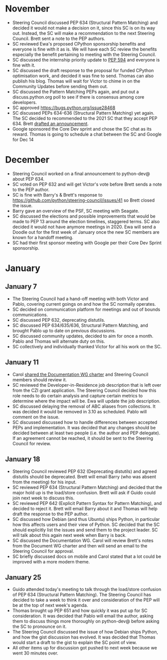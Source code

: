 # November

- Steering Council discussed PEP 634 (Structural Pattern Matching) and
  decided it would not make a decision on it, since this SC is on its way
  out. Instead, the SC will make a recommendation to the next Steering
  Council. Brett sent a note to the PEP authors.
- SC reviewed Ewa's proposed CPython sponsorship benefits and everyone is
  fine with it as is. We will have each SC review the benefits especially
  the benefit pertaining to meeting with the Steering Council.
- SC discussed the internship priority update to [PEP
  594](https://www.python.org/dev/peps/pep-0594/) and everyone is fine with
  it.
- SC discussed the draft response to the proposal for funded CPython
  optimisation work, and decided it was fine to send. Thomas can also
  publish his blog. Thomas will wait for Victor to chime in on the Community
  Updates before sending them out.
- SC discussed the Pattern Matching PEPs again, and put out a
  discuss.python.org poll to see if there is consensus among core
  developers.
- SC approved https://bugs.python.org/issue28468
- SC discussed PEPs 634-636 (Structural Pattern Matching) yet again. The SC
  decided to recommended to the 2021 SC that they accept PEP 634. Brett
  [drafted an announcement](https://mail.python.org/archives/list/steering-council@python.org/thread/I745B6GLVRDA42ZI5HMCN3YOQG5ZXEY3/).
- Google sponsored the Core Dev sprint and chose the SC chat as its reward.
  Thomas is going to schedule a chat between the SC and Google for Dec 14

# December
- Steering Council worked on a final announcement to python-dev@ about PEP
  634.
- SC voted on PEP 632 and will get Victor's vote before Brett sends a note
  to the PEP author.
- SC is fine with Barry's & Brett's response to
  https://github.com/python/steering-council/issues/41 so Brett closed the
  issue.
- Barry gave an overview of the PSF, SC meeting with Seagate.
- SC discussed the elections and possible improvements that would be made to
  PEP 13 around the election timelines, staggered terms. SC also decided it
  would not have anymore meetings in 2020. Ewa will send a Doodle out for
  the first week of January once the new SC members are known for a handoff
  meeting.
- SC had their first sponsor meeting with Google per their Core Dev Sprint
  sponsorship.

# January

## January 7
- The Steering Council had a hand-off meeting with both Victor and Pablo,
  covering current goings on and how the SC normally operates.
- SC decided on communication platform for meetings and out of bounds
  communications.
- SC discussed PEP 632, deprecating distutils.
- SC discussed PEP 634/635/636, Structural Pattern Matching, and brought
  Pablo up to date on previous discussions.
- SC discussed community updates, decided to aim for once a month. Pablo and
  Thomas will alternate duty on this.
- SC collectively and individually thanked Victor for all his work on the
  SC.

## January 11
- Carol [shared the Documentation WG charter](https://docs.google.com/document/d/175bjJA7hKRaqvLjiRXSvUxKgGWGJ5RMuW-jYKUsXm8c/edit#heading=h.4jjd55oa8ox7)
  and Steering Council members should review it.
- SC reviewed the Developer-in-Residence job description that is left over
  from the CZI grant application. The Steering Council decided how this role
  needs to do certain analysis and capture certain metrics to determine
  where the impact will be. Ewa will update the job description.
- SC discussed delaying the removal of ABC aliases from collections. It was
  decided it would be removed in 3.10 as scheduled. Pablo will comment on
  the issue.
- SC discussed discussed how to handle differences between accepted PEPs and
  implementation. It was decided that any changes should be decided between
  at least two people (i.e. the author and PEP delegate). If an agreement
  cannot be reached, it should be sent to the Steering Council for review.

## January 18
- Steering Council reviewed PEP 632 (Deprecating distutils) and agreed
  distutils should be deprecated. Brett will email Barry (who was absent
  from the meeting) for his input.
- SC reviewed PEP 634 (Structural Pattern Matching) and decided that the
  major hold up is the load/store confusion. Brett will ask if Guido could
  join next week to discuss this.
- SC reviewed PEP 642 (Explicit Pattern Syntax for Pattern Matching), and
  decided to reject it. Brett will email Barry about it and Thomas will help
  draft the response to the PEP author.
- SC discussed how Debian (and thus Ubuntu) ships Python, in particular how this affects
  users and their view of Python. SC decided that the SC should explicitly
  list the issues and send them to the project leader. SC will talk about
  this again next week when Barry is back.
- SC discussed the Documentation WG. Carol will review Brett's notes from
  the Document WG charter and then will send an email to the Steering
  Council for approval.
- SC briefly discussed docs on mobile and Carol stated that a lot could be
  improved with a more modern theme.

## January 25
- Guido attended today's meeting to talk through the load/store confusion of
  PEP 634 (Structural Pattern Matching). The Steering Council has decided to
  take a week to think it over and consideration of the PEP will be at the
  top of next week's agenda.
- Thomas brought up PEP 651 and how quickly it was put up for SC consideration. It
  was decided that Pablo will email the author, asking them to discuss
  things more thoroughly on python-dev@ before asking the SC to pronounce on
  it.
- The Steering Council discussed the issue of how Debian ships Python, and
  how the gist discussion has evolved. It was decided that Thomas would
  start a draft to the gist to explain the SC point of view.
- All other items up for discussion got pushed to next week because we went
  30 minutes over.
